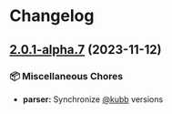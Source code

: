 # Changelog

## [2.0.1-alpha.7](https://github.com/kubb-project/kubb/compare/kubb-v2.0.0-alpha.7...parser-v2.0.1-alpha.7) (2023-11-12)


### 📦 Miscellaneous Chores

* **parser:** Synchronize [@kubb](https://github.com/kubb) versions
